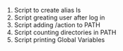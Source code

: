 1. Script to create alias ls
2. Script greating user after log in
3. Script adding /action to PATH
4. Script counting directories in PATH
5. Script printing Global Variables
